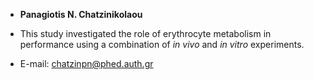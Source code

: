 - **Panagiotis N. Chatzinikolaou**

- This study investigated the role of erythrocyte metabolism in performance using a combination of *in vivo* and *in vitro* experiments.

- E-mail: chatzinpn@phed.auth.gr
